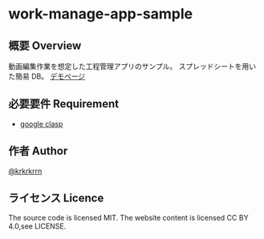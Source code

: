 # work-manage-app-sample

## 概要 Overview

動画編集作業を想定した工程管理アプリのサンプル。
スプレッドシートを用いた簡易 DB。
[デモページ](https://script.google.com/macros/s/AKfycbxEDfqT87eHkpQZDjnnHPTScvxI5icH9Pd2fpVt68rho_1yMnEbmKTWlx2BP3wr_j95/exec)

## 必要要件 Requirement

- [google clasp](https://github.com/google/clasp)

## 作者 Author

[@krkrkrrn](https://twitter.com/krkrkrrn__3)

## ライセンス Licence

The source code is licensed MIT. The website content is licensed CC BY 4.0,see LICENSE.
